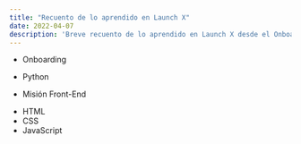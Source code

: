 ```yaml
---
title: "Recuento de lo aprendido en Launch X"
date: 2022-04-07
description: 'Breve recuento de lo aprendido en Launch X desde el Onboarding hasta Front-End'
---
```


* Onboarding
- Python

* Misión Front-End
- HTML
- CSS
- JavaScript
